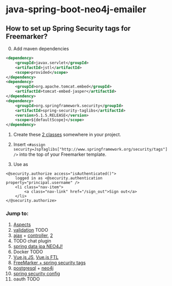 # java-spring-boot-neo4j-emailer

## How to set up Spring Security tags for Freemarker?
0. Add maven dependencies
```xml
<dependency>
    <groupId>javax.servlet</groupId>
    <artifactId>jstl</artifactId>
    <scope>provided</scope>
</dependency>
<dependency>
    <groupId>org.apache.tomcat.embed</groupId>
    <artifactId>tomcat-embed-jasper</artifactId>
</dependency>
<dependency>
    <groupId>org.springframework.security</groupId>
    <artifactId>spring-security-taglibs</artifactId>
    <version>5.1.5.RELEASE</version>
    <scope>${defaultScope}</scope>
</dependency>
```

1. Create these [2 classes](/src/main/java/com/example/emailer/security/config/) somewhere in your project.

2. Insert `<#assign security=JspTaglibs["http://www.springframework.org/security/tags"]/>` into the top of your Freemarker template.

3. Use as
```
<@security.authorize access="isAuthenticated()">
    logged in as <@security.authentication property="principal.username" />
    <li class="nav-item">
        <a class="nav-link" href="/sign_out">Sign out</a>
    </li>
</@security.authorize>
```

### Jump to:
1. [Aspects](/src/main/java/com/example/emailer/aspects/)
2. [validation](/src/main/java/com/example/emailer/forms/validation/) TODO
3. [ajax](/src/main/resources/static/message.js) + [controller](/src/main/java/com/example/emailer/controllers/MessagesController.java), [2](/src/main/java/com/example/emailer/controllers/FoldersController.java)
4. TODO chat plugin
5. [spring data jpa NEO4J!](/src/main/java/com/example/emailer/db/repositories/)
6. Docker TODO
7. [Vue.js JS](/src/main/resources/static/compose_message.js), [Vue.js FTL](/src/main/resources/templates/compose_message.ftl)
8. [FreeMarker + spring security tags](/src/main/java/com/example/emailer/security/config/)
9. [postgresql](/src/main/java/com/example/emailer/db/entities/id/) + [neo4j](/src/main/java/com/example/emailer/db/)
10. [spring security config](/src/main/java/com/example/emailer/security/)
11. oauth TODO

